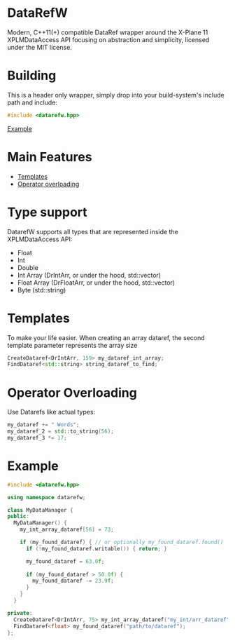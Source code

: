 # DataRefW
Modern, C++11(+) compatible DataRef wrapper around the X-Plane 11 XPLMDataAccess API focusing on abstraction and simplicity, licensed under the MIT license.

# Building
This is a header only wrapper, simply drop into your build-system's include path and include:
```c++
#include <datarefw.hpp>
```

[Example](#example)

# Main Features
  - [Templates](#templates)
  - [Operator overloading](#operator-overloading)

# Type support
DatarefW supports all types that are represented inside the XPLMDataAccess API:
  - Float
  - Int
  - Double
  - Int Array (DrIntArr, or under the hood, std::vector<int>)
  - Float Array (DrFloatArr, or under the hood, std::vector<float>)
  - Byte (std::string)

# Templates
To make your life easier.
When creating an array dataref, the second template parameter represents the array size
```c++
CreateDataref<DrIntArr, 159> my_dataref_int_array;
FindDataref<std::string> string_dataref_to_find;
```

# Operator Overloading
Use Datarefs like actual types:
```c++
my_dataref += " Words";
my_dataref_2 = std::to_string(56);
my_dataref_3 *= 17;
```

# Example
```c++
#include <datarefw.hpp>

using namespace datarefw;

class MyDataManager {
public:
  MyDataManager() {
    my_int_array_dataref[56] = 73;

    if (my_found_dataref) { // or optionally my_found_dataref.found()
      if (!my_found_dataref.writable()) { return; }

      my_found_dataref = 63.0f;
      
      if (my_found_dataref > 50.0f) {
        my_found_dataref -= 23.9f;
      }
    }
  }

private:
  CreateDataref<DrIntArr, 75> my_int_array_dataref("my_int/arr_dataref");
  FindDataref<float> my_found_dataref("path/to/dataref");
};

```